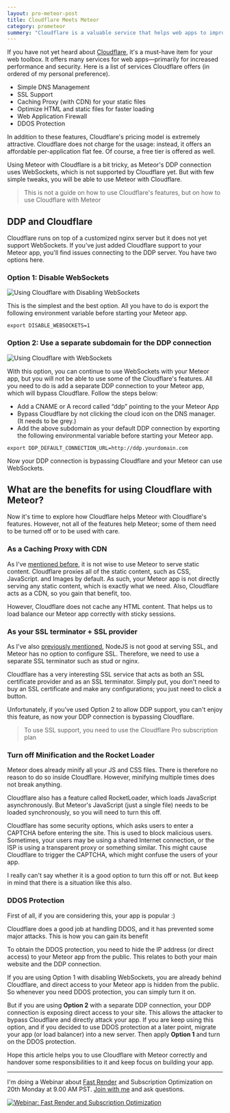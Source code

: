 ```yaml
---
layout: pro-meteor-post
title: Cloudflare Meets Meteor
category: prometeor
summery: "Cloudflare is a valuable service that helps web apps to improve performance and security. This article demonstrates how to use Cloudflare with Meteor correctly."
---
```


If you have not yet heard about [Cloudflare](https://www.cloudflare.com/), it's a must-have item for your web toolbox. It offers many services for web apps—primarily for increased performance and security. Here is a list of services Cloudflare offers (in ordered of my personal preference).

* Simple DNS Management
* SSL Support
* Caching Proxy (with CDN) for your static files
* Optimize HTML and static files for faster loading
* Web Application Firewall
* DDOS Protection

In addition to these features, Cloudflare's pricing model is extremely attractive. Cloudflare does not charge for the usage: instead, it offers an affordable per-application flat fee.  Of course, a free tier is offered as well.

Using Meteor with Cloudflare is a bit tricky, as Meteor's DDP connection uses WebSockets, which is not supported by Cloudflare yet. But with few simple tweaks, you will be able to use Meteor with Cloudflare.

> This is not a guide on how to use Cloudflare's features, but on how to use Cloudflare with Meteor

## DDP and Cloudflare

Cloudflare runs on top of a customized nginx server but it does not yet support WebSockets. If you've just added Cloudflare support to your Meteor app, you'll find issues connecting to the DDP server. You have two options here.

### Option 1: Disable WebSockets

![Using Cloudflare with Disabling WebSockets](https://i.cloudup.com/P5oTDD9Yxe.png)

This is the simplest and the best option. All you have to do is export the following environment variable before starting your Meteor app.

    export DISABLE_WEBSOCKETS=1

### Option 2: Use a separate subdomain for the DDP connection

![Using Cloudflare with WebSockets](https://i.cloudup.com/cQcVFWZYCp.png)

With this option, you can continue to use WebSockets with your Meteor app, but you will not be able to use some of the Cloudflare's features. All you need to do is add a separate DDP connection to your Meteor app, which will bypass Cloudflare. Follow the steps below:

* Add a CNAME or A record called “ddp” pointing to the your Meteor App
* Bypass Cloudflare by not clicking the cloud icon on the DNS manager. (It needs to be grey.)
* Add the above subdomain as your default DDP connection by exporting the following environmental variable before starting your Meteor app.

~~~
export DDP_DEFAULT_CONNECTION_URL=http://ddp.yourdomain.com
~~~

Now your DDP connection is bypassing Cloudflare and your Meteor can use WebSockets.

## What are the benefits for using Cloudflare with Meteor?
Now it's time to explore how Cloudflare helps Meteor with Cloudflare's features. However, not all of the features help Meteor; some of them need to be turned off or to be used with care.

### As a Caching Proxy with CDN

As I've [mentioned before](/does-meteor-scale.html#smart_caching), it is not wise to use Meteor to serve static content. Cloudflare proxies all of the static content, such as CSS, JavaScript. and Images by default. As such, your Meteor app is not directly serving any static content, which is exactly what we need. Also, Cloudflare acts as a CDN, so you gain that benefit, too. 

However, Cloudflare does not cache any HTML content. That helps us to load balance our Meteor app correctly with sticky sessions.

### As your SSL terminator + SSL provider

As I've also [previously mentioned](how-to-scale-meteor.html#ssl_with_stud), NodeJS is not good at serving SSL, and Meteor has no option to configure SSL. Therefore, we need to use a separate SSL terminator such as stud or nginx. 

Cloudflare has a very interesting SSL service that acts as both an SSL certificate provider and as an SSL terminator. Simply put, you don't need to buy an SSL certificate and make any configurations; you just need to click a button.

Unfortunately, if you've used Option 2 to allow DDP support, you can't enjoy this feature, as now your DDP connection is bypassing Cloudflare.

> To use SSL support, you need to use the Cloudflare Pro subscription plan

### Turn off Minification and the Rocket Loader

Meteor does already minify all your JS and CSS files.  There is therefore no reason to do so inside Cloudflare. However, minifying multiple times does not break anything.

Cloudflare also has a feature called RocketLoader, which loads JavaScript asynchronously. But Meteor's JavaScript (just a single file) needs to be loaded synchronously, so you will need to turn this off.

Cloudflare has some security options, which asks users to enter a CAPTCHA before entering the site. This is used to block malicious users. Sometimes, your users may be using a shared Internet connection, or the ISP is using a transparent proxy or something similar. This might cause Cloudflare to trigger the CAPTCHA, which might confuse the users of your app.

I really can't say whether it is a good option to turn this off or not. But keep in mind that there is a situation like this also.

### DDOS Protection

First of all, if you are considering this, your app is popular :)

Cloudflare does a good job at handling DDOS, and it has prevented some major attacks. This is how you can gain its benefit

To obtain the DDOS protection, you need to hide the IP address (or direct access) to your Meteor app from the public. This relates to both your main website and the DDP connection. 

If you are using Option 1 with disabling WebSockets, you are already behind Cloudflare, and direct access to your Meteor app is hidden from the public. So whenever you need DDOS protection, you can simply turn it on.

But if you are using **Option 2** with a separate DDP connection, your DDP connection is exposing direct access to your site. This allows the attacker to bypass Cloudflare and directly attack your app. If you are keep using this option, and if you decided to use DDOS protection at a later point, migrate your app (or load balancer) into a new server. Then apply **Option 1** and turn on the DDOS protection.

Hope this article helps you to use Cloudflare with Meteor correctly and handover some responsibilities to it and keep focus on building your app.

---

I'm doing a Webinar about [Fast Render](/fast-render) and Subscription Optimization on 20th Monday at 9.00 AM PST. [Join with me](http://localhost:4000/announcing-the-meteorhacks-show.html) and ask questions.

[![Webinar: Fast Render and Subscription Optimization](https://i.cloudup.com/6Xr5sfmD8s.png)](/announcing-the-meteorhacks-show.html)

